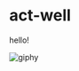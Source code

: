 # act-well
hello!

![giphy](https://user-images.githubusercontent.com/75750859/168869771-a5f0693b-3880-4085-9b75-03ad996ffcd0.gif)

